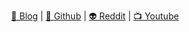 <p align="center">
  <a href="https://example.com/blog">📝 Blog</a> |
  <a href="https://github.com/usuario">🐙 Github</a> |
  <a href="https://codeberg.org/usuario">👽 Reddit</a> |
  <a href="https://mastodon.social/@usuario">📺 Youtube</a> 
</p>

